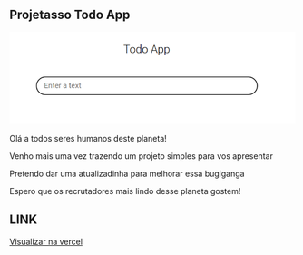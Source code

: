 ## Projetasso Todo App

![PREVIEW](print.png)

Olá a todos seres humanos deste planeta!

Venho mais uma vez trazendo um projeto simples para vos apresentar

Pretendo dar uma atualizadinha para melhorar essa bugiganga

Espero que os recrutadores mais lindo desse planeta gostem!

## LINK

[Visualizar na vercel](https://todo-app-gray-sigma-43.vercel.app/)